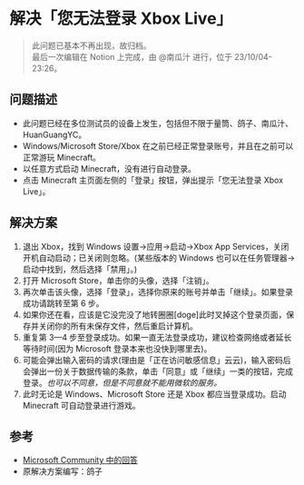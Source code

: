 # 解决「您无法登录 Xbox Live」

> 此问题已基本不再出现，故归档。  
  最后一次编辑在 Notion 上完成，由 @南瓜汁 进行，位于 23/10/04-23:26。

## 问题描述

- 此问题已经在多位测试员的设备上发生，包括但不限于量筒、鸽子、南瓜汁、HuanGuangYC。
- Windows/Microsoft Store/Xbox 在之前已经正常登录账号，并且在之前可以正常游玩 Minecraft。
- 以任意方式启动 Minecraft，没有进行自动登录。
- 点击 Minecraft 主页面左侧的「登录」按钮，弹出提示「您无法登录 Xbox Live」。

## 解决方案

1. 退出 Xbox，找到 Windows 设置→应用→启动→Xbox App Services，关闭开机自动启动；已关闭则忽略。(某些版本的 Windows 也可以在任务管理器→启动中找到，然后选择「禁用」。)
2. 打开 Microsoft Store，单击你的头像，选择「注销」。
3. 再次单击该头像，选择「登录」，选择你原来的账号并单击「继续」。如果登录成功请跳转至第 6 步。
4. 如果你还在看，应该是它没完没了地转圈圈[doge]此时叉掉这个登录页面，保存并关闭你的所有未保存文件，然后重启计算机。
5. 重复第 3—4 步至登录成功。如果一直无法登录成功，建议检查网络或者延长等待时间(因为 Microsoft 登录本来也没快到哪里去)。
6. 可能会弹出输入密码的请求(理由是「正在访问敏感信息」云云)，输入密码后会弹出一份关于数据传输的条款，单击「同意」或「继续」一类的按钮，完成登录。*也可以不同意，但是不同意就不能用微软的服务。*
7. 此时无论是 Windows、Microsoft Store 还是 Xbox 都应当登录成功。启动 Minecraft 可自动登录进行游戏。

## 参考

- [Microsoft Community 中的回答](https://answers.microsoft.com/zh-hans/xbox/forum/all/%e6%82%a8%e6%97%a0%e6%b3%95%e7%99%bb%e5%bd%95xbox/7faf186f-23c0-45b0-9114-c88d551aa7bd)
- 原解决方案编写：鸽子